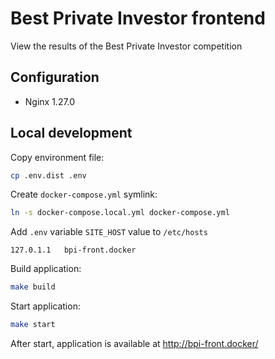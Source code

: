 # Best Private Investor frontend
View the results of the Best Private Investor competition

## Configuration
- Nginx 1.27.0

## Local development

Copy environment file:
```bash
cp .env.dist .env
```

Create `docker-compose.yml` symlink:
```bash
ln -s docker-compose.local.yml docker-compose.yml
```

Add `.env` variable `SITE_HOST` value to `/etc/hosts`
```text
127.0.1.1	bpi-front.docker
```

Build application:
```bash
make build
```

Start application:
```bash
make start
```

After start, application is available at http://bpi-front.docker/
